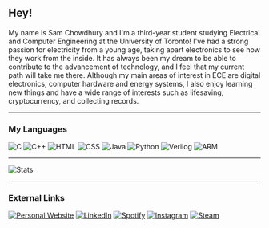## Hey!
My name is Sam Chowdhury and I'm a third-year student studying Electrical and Computer Engineering at the University of Toronto! I've had a strong passion for electricity from a young age, taking apart electronics to see how they work from the inside. It has always been my dream to be able to contribute to the advancement of technology, and I feel that my current path will take me there. Although my main areas of interest in ECE are digital electronics, computer hardware and energy systems, I also enjoy learning new things and have a wide range of interests such as lifesaving, cryptocurrency, and collecting records.

---

### My Languages
![C](https://img.shields.io/badge/C-00599C?style=for-the-badge&logo=c&logoColor=white) ![C++](https://img.shields.io/badge/C%2B%2B-00599C?style=for-the-badge&logo=c%2B%2B&logoColor=white) ![HTML](https://img.shields.io/badge/HTML5-E34F26?style=for-the-badge&logo=html5&logoColor=white) ![CSS](https://img.shields.io/badge/CSS3-1572B6?style=for-the-badge&logo=css3&logoColor=white) ![Java](https://img.shields.io/badge/Java-ED8B00?style=for-the-badge&logo=java&logoColor=white) ![Python](https://img.shields.io/badge/Python-FFD43B?style=for-the-badge&logo=python&logoColor=blue) ![Verilog](https://img.shields.io/badge/Verilog-FF4444?style=for-the-badge) ![ARM](https://img.shields.io/badge/ARM%20Assembly-4444FF?style=for-the-badge)

---

![Stats](https://github-profile-summary-cards.vercel.app/api/cards/profile-details?username=samn-c&theme=vue)

---

### External Links
[![Personal Website](https://img.shields.io/badge/my%20Website-FFFFFF?style=for-the-badge)](https://samn.ca) [![LinkedIn](https://img.shields.io/badge/LinkedIn-0077B5?style=for-the-badge&logo=linkedin&logoColor=white)](https://www.linkedin.com/in/samnc/) [![Spotify](https://img.shields.io/badge/Spotify-1ED760?&style=for-the-badge&logo=spotify&logoColor=white)](https://open.spotify.com/user/samvta) [![Instagram](https://img.shields.io/badge/Instagram-E4405F?style=for-the-badge&logo=instagram&logoColor=white)](https://www.instagram.com/samn.c/) [![Steam](https://img.shields.io/badge/Steam-000000?style=for-the-badge&logo=steam&logoColor=white)](https://steamcommunity.com/id/180gram/) 
